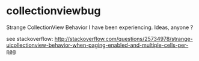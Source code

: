 collectionviewbug
=================

Strange CollectionView Behavior I have been experiencing. Ideas, anyone ?


see stackoverflow: http://stackoverflow.com/questions/25734978/strange-uicollectionview-behavior-when-paging-enabled-and-multiple-cells-per-pag
